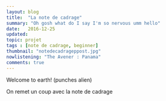 ```yaml
---
layout: blog
title:  "La note de cadrage"
summary: "Oh gosh what do I say I'm so nervous umm hello"
date:   2016-12-25 
updated:
topic: projet
tags : [note de cadrage, beginner]
thumbnail: "notedecadrageppost.jpg"
nowlistening: "The Avener : Panama"
comments: true
---
```

Welcome to earth! (punches alien)

On remet un coup avec la note de cadrage
